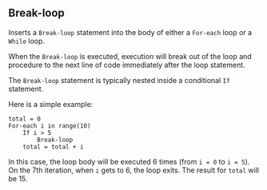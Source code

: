 ## Break-loop
  
Inserts a `Break-loop` statement into the body of either a `For-each` loop or a `While` loop. 

When the `Break-loop` is executed, execution will break out of the loop and procedure to the next line of code immediately after the loop statement. 

The `Break-loop` statement is typically nested inside a conditional `If` statement.

Here is a simple example:

```
total = 0
For-each i in range(10)
    If i > 5
        Break-loop
    total = total + i
```

In this case, the loop body will be executed 6 times (from `i = 0` to `i = 5`). On the 7th iteration, when `i` gets to 6, the loop exits. The result for `total` will be 15.